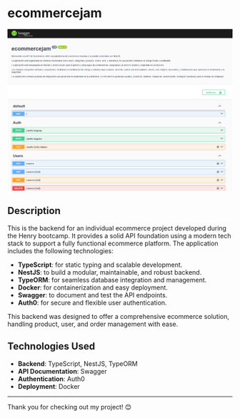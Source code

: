 # ecommercejam

![ecommercejam Preview](https://github.com/jorge210488/ecommercejam/blob/main/src/assets/ecommercejam.png?raw=true)

## Description

This is the backend for an individual ecommerce project developed during the Henry bootcamp. It provides a solid API foundation using a modern tech stack to support a fully functional ecommerce platform. The application includes the following technologies:

- **TypeScript**: for static typing and scalable development.
- **NestJS**: to build a modular, maintainable, and robust backend.
- **TypeORM**: for seamless database integration and management.
- **Docker**: for containerization and easy deployment.
- **Swagger**: to document and test the API endpoints.
- **Auth0**: for secure and flexible user authentication.

This backend was designed to offer a comprehensive ecommerce solution, handling product, user, and order management with ease.

## Technologies Used

- **Backend**: TypeScript, NestJS, TypeORM
- **API Documentation**: Swagger
- **Authentication**: Auth0
- **Deployment**: Docker

---

Thank you for checking out my project! 😊
